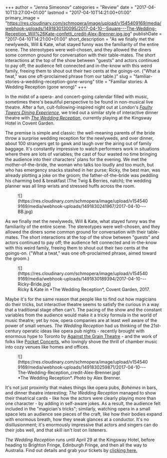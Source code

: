 +++
author = "Jenna Simeonov"
categories = "Review"
date = "2017-04-10T13:27:00+01:00"
lastmod = "2017-04-10T14:21:00+01:00"
primary_image = "https://res.cloudinary.com/schmopera/image/upload/v1545409169/media/webhook-uploads/1491830130095/2017-04-10--Square---The-Wedding-Reception_Will%26Kate-confetti_credit-Alex-Brenner.jpg.jpg"
publishDate = "2017-04-10T14:21:00+01:00"
short_description = "As we finally met the newlyweds, Will &amp; Kate, what stayed funny was the familiarity of the entire scene. The stereotypes were well-chosen, and they allowed the diners some common ground for conversation with their table-mates. The short interactions at the top of the show between &quot;guests&quot; and actors continued to pay off; the audience felt connected and in-the-know with this weird family, freeing them to shout out their two cents at the goings-on. (&quot;What a twat,&quot; was one oft-proclaimed phrase from our table.)"
slug = "familiar-stories-a-wedding-reception-gone-wrong"
title = "Familiar stories: A Wedding Reception (gone wrong)"
+++

In the midst of a opera- and concert-going calendar filled with music, sometimes there's beautiful perspective to be found in non-musical live theatre. After a fun, cult-following-inspired night out at London's [*Faulty Towers Dining Experience*](/the-best-bad-meal-in-london-the-faulty-towers-dining-experience/), we tried out a similar style of interactive dinner theatre with [*The Wedding Reception*](http://interactivetheatre.com.au/theweddingreception/), currently playing at the Kingsway Hotel in Covent Garden. 

The premise is simple and classic: the well-meaning parents of the bride throw a surprise wedding reception for the newlyweds, and over dinner, about 100 strangers get to gawk and laugh over the airing out of family baggage. It's constantly impressive to watch performers work in situations where there are lots of variables; the cast of four wasted no time bringing the audience into their characters' plans for the evening. We met the mother-of-the-bride, the woman who talks too loudly and too much, but who has emergency snacks stashed in her purse; Ricky, the best man, was already plotting a joke on the groom; the father-of-the-bride was peddling his charming bed & breakfast (The Twig & Berries, natch); the wedding planner was all limp wrists and stressed huffs across the room.

<figure data-type="image">
![](https://res.cloudinary.com/schmopera/image/upload/v1545409169/media/webhook-uploads/1491830241967/2017-04-10---BB.jpg)
<figcaption></figcaption>
</figure>

As we finally met the newlyweds, Will & Kate, what stayed funny was the familiarity of the entire scene. The stereotypes were well-chosen, and they allowed the diners some common ground for conversation with their table-mates. The short interactions at the top of the show between "guests" and actors continued to pay off; the audience felt connected and in-the-know with this weird family, freeing them to shout out their two cents at the goings-on. ("What a twat," was one oft-proclaimed phrase, aimed toward the groom.)

<figure data-type="image">
![](https://res.cloudinary.com/schmopera/image/upload/v1545409169/media/webhook-uploads/1491830189394/2017-04-10---Ricky-Bride.jpg)
<figcaption>Ricky & Kate in *The Wedding Reception*, Covent Garden, 2017.</figcaption>
</figure>

Maybe it's for the same reason that people like to find out how magicians do their tricks, but interactive theatre seems to satisfy the curious in a way that a traditional stage often can't. The pacing of the show and the constant variables from the audience would make it a tricky formula in the world of music theatre; yet by now, opera companies are at least well aware of the power of small venues. *The Wedding Reception* had us thinking of the 21st-century operatic ideas like opera pub nights - recently brought with enormous hype to Toronto by [Against the Grain Theatre](/scene/companies/against-the-grain-theatre/) - and the work of folks like [Pocket Concerts](/scene/companies/pocket-concerts/), who lovingly shove the thrill of chamber music into cozy venues like homes and offices.

<figure data-type="image">
![](https://res.cloudinary.com/schmopera/image/upload/v1545409169/media/webhook-uploads/1491830259871/2017-04-10---The-Wedding-Reception_credit-Alex-Brenner.jpg)
<figcaption>*The Wedding Reception*. Photo by Alex Brenner.</figcaption>
</figure>

It's not just proximity that makes things like opera pubs, *Bohèmes* in bars, and dinner theatre interesting; *The Wedding Reception* managed to show their theatrical cards - like how the actors were clearly playing more than one character - by adding in self-aware jokes. As a result, the audience felt included in the "magician's tricks"; similarly, watching opera in a small space lets an audience see pieces of the craft, like how their bodies expand with enormous breath, how they sneak glances at a conductor. It's no disillusionment; it's enormously impressive that actors and singers can do their jobs well, and that skill isn't lost on listeners.

*The Wedding Reception* runs until April 29 at the Kingsway Hotel, before heading to Brighton Fringe, Edinburgh Fringe, and then all the way to Australia. Find out details and grab your tickets by [clicking here.](http://interactivetheatre.com.au/theweddingreception/)

